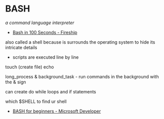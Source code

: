 # BASH

_a command language interpreter_

- [Bash in 100 Seconds - Fireship](https://www.youtube.com/watch?v=I4EWvMFj37g)

also called a shell because is surrounds the operating system to hide its intricate details

- scripts are executed line by line

touch (create file) echo

long_process & background_task - run commands in the background with the & sign

can create do while loops and if statements

which $SHELL to find ur shell

- [BASH for beginners - Microsoft Developer](https://www.youtube.com/playlist?list=PLlrxD0HtieHh9ZhrnEbZKhzk0cetzuX7l)
